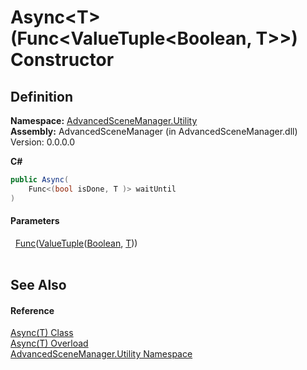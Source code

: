 # Async&lt;T&gt;(Func&lt;ValueTuple&lt;Boolean, T&gt;&gt;) Constructor




## Definition
**Namespace:** <a href="N_AdvancedSceneManager_Utility">AdvancedSceneManager.Utility</a>  
**Assembly:** AdvancedSceneManager (in AdvancedSceneManager.dll) Version: 0.0.0.0

**C#**
``` C#
public Async(
	Func<(bool isDone, T )> waitUntil
)
```



#### Parameters
<dl><dt>  <a href="https://learn.microsoft.com/dotnet/api/system.func-1" target="_blank" rel="noopener noreferrer">Func</a>(<a href="https://learn.microsoft.com/dotnet/api/system.valuetuple-2" target="_blank" rel="noopener noreferrer">ValueTuple</a>(<a href="https://learn.microsoft.com/dotnet/api/system.boolean" target="_blank" rel="noopener noreferrer">Boolean</a>, <a href="T_AdvancedSceneManager_Utility_Async_1">T</a>))</dt><dd> </dd></dl>

## See Also


#### Reference
<a href="T_AdvancedSceneManager_Utility_Async_1">Async(T) Class</a>  
<a href="Overload_AdvancedSceneManager_Utility_Async_1__ctor">Async(T) Overload</a>  
<a href="N_AdvancedSceneManager_Utility">AdvancedSceneManager.Utility Namespace</a>  
